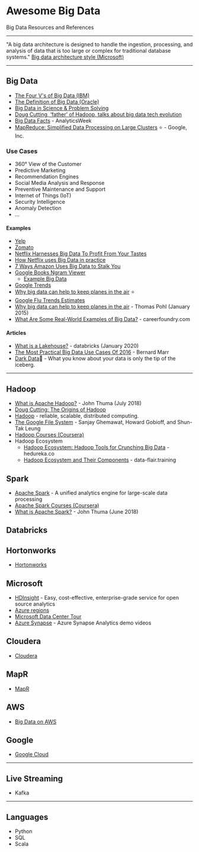 # Awesome Big Data
Big Data Resources and References

-----
"A big data architecture is designed to handle the ingestion, processing, and analysis of data that is too large or complex for traditional database systems." [Big data architecture style (Microsoft)](https://docs.microsoft.com/en-us/azure/architecture/guide/architecture-styles/big-data)


-----

## Big Data
* [The Four V's of Big Data (IBM)](https://www.ibmbigdatahub.com/infographic/four-vs-big-data)
* [The Definition of Big Data (Oracle)](https://www.oracle.com/big-data/guide/what-is-big-data.html)
* [Big Data in Science & Problem Solving](https://international-soil-radiocarbon-database.github.io/SOC-Hub/2018/06/27/Bigdata-Ag/)
* [Doug Cutting, ‘father’ of Hadoop, talks about big data tech evolution](https://www.computerweekly.com/news/450420002/Doug-Cutting-father-of-Hadoop-talks-about-big-data-tech-evolution)
* [Big Data Facts](https://analyticsweek.com/content/big-data-facts/) - AnalyticsWeek 
* [MapReduce: Simplified Data Processing on Large Clusters](https://static.googleusercontent.com/media/research.google.com/en//archive/mapreduce-osdi04.pdf) :star: - Google, Inc.

### Use Cases
* 360° View of the Customer
* Predictive Marketing
* Recommendation Engines
* Social Media Analysis and Response
* Preventive Maintenance and Support
* Internet of Things (IoT)
* Security Intelligence
* Anomaly Detection
* ...

#### Examples
* [Yelp](https://www.yelp.com/)
* [Zomato](https://www.zomato.com/)
* [Netflix Harnesses Big Data To Profit From Your Tastes](https://www.forbes.com/sites/jonmarkman/2019/02/25/netflix-harnesses-big-data-to-profit-from-your-tastes/)
* [How Netflix uses Big Data in practice](https://www.bernardmarr.com/default.asp?contentID=695)
* [7 Ways Amazon Uses Big Data to Stalk You](https://www.investopedia.com/articles/insights/090716/7-ways-amazon-uses-big-data-stalk-you-amzn.asp)
* [Google Books Ngram Viewer](https://books.google.com/ngrams/)
    * [Example Big Data](https://books.google.com/ngrams/graph?content=big+data&direct_url=t1%3B%2Cbig%20data%3B%2Cc0#t1%3B%2Cbig%20data%3B%2Cc0%26ref%3Dnajielkoto0)
* [Google Trends](https://trends.google.com/trends/explore)
* [Why big data can help to keep planes in the air](https://blogs.sap.com/2015/01/20/why-airlines-need-to-keep-planes-in-the-air/) :star:
* [Google Flu Trends Estimates](https://www.google.com/publicdata/explore?ds=z3bsqef7ki44ac_)
* [Why big data can help to keep planes in the air](https://blogs.sap.com/2015/01/20/why-airlines-need-to-keep-planes-in-the-air/) - Thomas Pohl (January 2015)
* [What Are Some Real-World Examples of Big Data?](https://careerfoundry.com/en/blog/data-analytics/big-data-examples/) - careerfoundry.com

#### Articles
* [What is a Lakehouse?](https://databricks.com/blog/2020/01/30/what-is-a-data-lakehouse.html) - databricks (January 2020)
* [The Most Practical Big Data Use Cases Of 2016](https://www.forbes.com/sites/bernardmarr/2016/08/25/the-most-practical-big-data-use-cases-of-2016/) - Bernard Marr
* [Dark Data](https://lucidworks.com/darkdata/)🗻 - What you know about your data is only the tip of the iceberg.

-----

## Hadoop
   * [What is Apache Hadoop?](https://medium.com/dataseries/fnu-for-non-unicorns-what-is-apache-hadoop-991230b704c) - John Thuma (July 2018)
   * [Doug Cutting: The Origins of Hadoop](https://www.youtube.com/watch?v=ebgXN7VaIZA)
   * [Hadoop](https://hadoop.apache.org/) - reliable, scalable, distributed computing.
   * [The Google File System](https://research.google/pubs/pub51/) - Sanjay Ghemawat, Howard Gobioff, and Shun-Tak Leung   
   * [Hadoop Courses (Coursera)](https://www.coursera.org/search?query=hadoop&)
   * Hadoop Ecosystem
      * [Hadoop Ecosystem: Hadoop Tools for Crunching Big Data](https://www.edureka.co/blog/hadoop-ecosystem) - hedureka.co
      * [Hadoop Ecosystem and Their Components](https://data-flair.training/blogs/hadoop-ecosystem-components/) - data-flair.training
   
## Spark
   * [Apache Spark](https://spark.apache.org/) - A unified analytics engine for large-scale data processing
   * [Apache Spark Courses (Coursera)](https://www.coursera.org/courses?query=apache%20spark) 
   * [What is Apache Spark?](https://medium.com/datadriveninvestor/fnu-for-non-unicorns-what-is-apache-spark-613667e98c67) - John Thuma (June 2018)

## Databricks

## Hortonworks
   * [Hortonworks](https://hortonworks.com/)
## Microsoft
   * [HDInsight](https://azure.microsoft.com/en-in/services/hdinsight/?cdn=disable) - Easy, cost-effective, enterprise-grade service for open source analytics
   * [Azure regions](https://azure.microsoft.com/en-in/global-infrastructure/regions/)
   * [Microsoft Data Center Tour](https://www.youtube.com/watch?v=9VWA-7_-Pb0)
   * [Azure Synapse](https://azure.microsoft.com/en-us/services/synapse-analytics/video-demos/) - Azure Synapse Analytics demo videos
## Cloudera
   * [Cloudera](https://www.cloudera.com/)
## MapR
   * [MapR](https://mapr.com/)
## AWS
* [Big Data on AWS](https://aws.amazon.com/big-data/getting-started/)
## Google
* [Google Cloud](https://cloud.google.com/solutions/big-data/)

-----
## Live Streaming
* Kafka


-----
## Languages
* Python
* SQL
* Scala
